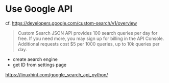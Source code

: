 # Use Google API

cf. https://developers.google.com/custom-search/v1/overview

> Custom Search JSON API provides 100 search queries per day for free. 
If you need more, you may sign up for billing in the API Console. 
Additional requests cost $5 per 1000 queries, up to 10k queries per day.

- create aearch engine
- get ID from settings page

https://linuxhint.com/google_search_api_python/

